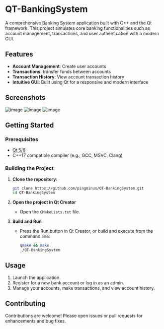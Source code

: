 # QT-BankingSystem

A comprehensive Banking System application built with C++ and the Qt framework. This project simulates core banking functionalities such as account management, transactions, and user authentication with a modern GUI.

## Features

- **Account Management**: Create user accounts
- **Transactions**: transfer funds between accounts
- **Transaction History**: View account transaction history
- **Intuitive GUI**: Built using Qt for a responsive and modern interface

## Screenshots

![image](https://github.com/user-attachments/assets/ccb97a61-1a48-44bb-9373-480af4ca3b83)
![image](https://github.com/user-attachments/assets/c8f6c9ef-cfdb-4072-9b83-1ac73d698c43)
![image](https://github.com/user-attachments/assets/ab66829e-2202-4f6e-9aa0-55b7b1e4fc3c)

<!-- ![Login Screen](screenshots/login.png) -->

## Getting Started

### Prerequisites

- [Qt 5/6](https://www.qt.io/download)
- C++17 compatible compiler (e.g., GCC, MSVC, Clang)

### Building the Project

1. **Clone the repository:**
   ```bash
   git clone https://github.com/pingminus/QT-BankingSystem.git
   cd QT-BankingSystem
   ```

2. **Open the project in Qt Creator**  
   - Open the `CMakeLists.txt` file.

3. **Build and Run**  
   - Press the Run button in Qt Creator, or build and execute from the command line:
     ```bash
     qmake && make
     ./QT-BankingSystem
     ```

## Usage

1. Launch the application.
2. Register for a new bank account or log in as an admin.
3. Manage your accounts, make transactions, and view account history.

## Contributing

Contributions are welcome! Please open issues or pull requests for enhancements and bug fixes.




